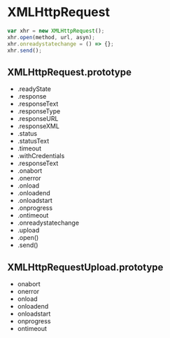 # XMLHttpRequest

```js
var xhr = new XMLHttpRequest();
xhr.open(method, url, asyn);
xhr.onreadystatechange = () => {};
xhr.send();
```

## XMLHttpRequest.prototype

-   .readyState
-   .response
-   .responseText
-   .responseType
-   .responseURL
-   .responseXML
-   .status
-   .statusText
-   .timeout
-   .withCredentials
-   .responseText
-   .onabort
-   .onerror
-   .onload
-   .onloadend
-   .onloadstart
-   .onprogress
-   .ontimeout
-   .onreadystatechange
-   .upload
-   .open()
-   .send()

## XMLHttpRequestUpload.prototype

-   onabort
-   onerror
-   onload
-   onloadend
-   onloadstart
-   onprogress
-   ontimeout
